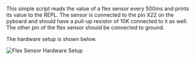 This simple script reads the value of a flex sensor every 500ms and prints 
its value to the REPL. The sensor is connected to the pin X22 on the pyboard and should have a pull-up resistor of 10K connected to it as well. The other pin of the flex sensor should be connected to ground.

The hardware setup is shown below.

![Flex Sensor Hardware Setup](pyboard_breadboard_FlexSensor_cropped_.png)